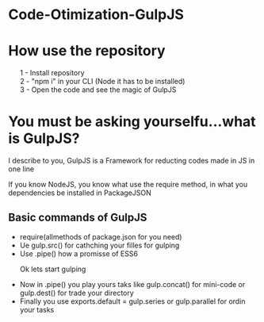# Code-Otimization-GulpJS

<h1> How use the repository </h1>

<ul type="none">
<li> 1 - Install repository </li>

<li> 2 - "npm i" in your CLI (Node it has to be installed)

<li> 3 - Open the code and see the magic of GulpJS </li>
</ul>

<h1>You must be asking yourselfu...what is GulpJS?</h1>

I describe to you, GulpJS is a Framework for reducting codes made in JS in one line
 
If you know NodeJS, you know what use the require method, in what you dependencies be installed in PackageJSON

<h2>Basic commands of GulpJS</h2>

<ul type="1">
<li>require(allmethods of package.json for you need)</li>

<li>Ue gulp.src() for cathching your filles for gulping</li>

<li>Use .pipe() how a promisse of ESS6</li>

Ok lets start gulping

<li>Now in .pipe() you play yours taks like gulp.concat() for mini-code or gulp.dest() for trade your directory</li>

<li> Finally you use exports.default = gulp.series or gulp.parallel for ordin your tasks </li>
</ul>


